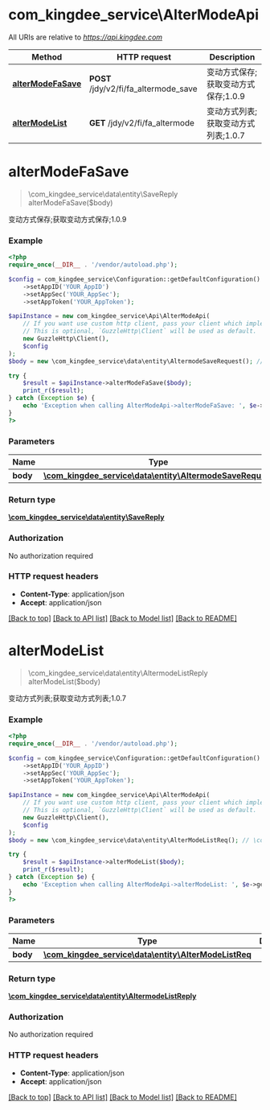 # com_kingdee_service\AlterModeApi

All URIs are relative to *https://api.kingdee.com*

Method | HTTP request | Description
------------- | ------------- | -------------
[**alterModeFaSave**](AlterModeApi.md#alterModeFaSave) | **POST** /jdy/v2/fi/fa_altermode_save | 变动方式保存;获取变动方式保存;1.0.9
[**alterModeList**](AlterModeApi.md#alterModeList) | **GET** /jdy/v2/fi/fa_altermode | 变动方式列表;获取变动方式列表;1.0.7


# **alterModeFaSave**
> \com_kingdee_service\data\entity\SaveReply alterModeFaSave($body)

变动方式保存;获取变动方式保存;1.0.9

### Example
```php
<?php
require_once(__DIR__ . '/vendor/autoload.php');

$config = com_kingdee_service\Configuration::getDefaultConfiguration()
    ->setAppID('YOUR_AppID')
    ->setAppSec('YOUR_AppSec');
    ->setAppToken('YOUR_AppToken');

$apiInstance = new com_kingdee_service\Api\AlterModeApi(
    // If you want use custom http client, pass your client which implements `GuzzleHttp\ClientInterface`.
    // This is optional, `GuzzleHttp\Client` will be used as default.
    new GuzzleHttp\Client(),
    $config
);
$body = new \com_kingdee_service\data\entity\AltermodeSaveRequest(); // \com_kingdee_service\data\entity\AltermodeSaveRequest | 

try {
    $result = $apiInstance->alterModeFaSave($body);
    print_r($result);
} catch (Exception $e) {
    echo 'Exception when calling AlterModeApi->alterModeFaSave: ', $e->getMessage(), PHP_EOL;
}
?>
```

### Parameters

Name | Type | Description  | Notes
------------- | ------------- | ------------- | -------------
 **body** | [**\com_kingdee_service\data\entity\AltermodeSaveRequest**](../Model/AltermodeSaveRequest.md)|  |

### Return type

[**\com_kingdee_service\data\entity\SaveReply**](../Model/SaveReply.md)

### Authorization

No authorization required

### HTTP request headers

 - **Content-Type**: application/json
 - **Accept**: application/json

[[Back to top]](#) [[Back to API list]](../../README.md#documentation-for-api-endpoints) [[Back to Model list]](../../README.md#documentation-for-models) [[Back to README]](../../README.md)

# **alterModeList**
> \com_kingdee_service\data\entity\AltermodeListReply alterModeList($body)

变动方式列表;获取变动方式列表;1.0.7

### Example
```php
<?php
require_once(__DIR__ . '/vendor/autoload.php');

$config = com_kingdee_service\Configuration::getDefaultConfiguration()
    ->setAppID('YOUR_AppID')
    ->setAppSec('YOUR_AppSec');
    ->setAppToken('YOUR_AppToken');

$apiInstance = new com_kingdee_service\Api\AlterModeApi(
    // If you want use custom http client, pass your client which implements `GuzzleHttp\ClientInterface`.
    // This is optional, `GuzzleHttp\Client` will be used as default.
    new GuzzleHttp\Client(),
    $config
);
$body = new \com_kingdee_service\data\entity\AlterModeListReq(); // \com_kingdee_service\data\entity\AlterModeListReq | 

try {
    $result = $apiInstance->alterModeList($body);
    print_r($result);
} catch (Exception $e) {
    echo 'Exception when calling AlterModeApi->alterModeList: ', $e->getMessage(), PHP_EOL;
}
?>
```

### Parameters

Name | Type | Description  | Notes
------------- | ------------- | ------------- | -------------
 **body** | [**\com_kingdee_service\data\entity\AlterModeListReq**](../Model/AlterModeListReq.md)|  | [optional]

### Return type

[**\com_kingdee_service\data\entity\AltermodeListReply**](../Model/AltermodeListReply.md)

### Authorization

No authorization required

### HTTP request headers

 - **Content-Type**: application/json
 - **Accept**: application/json

[[Back to top]](#) [[Back to API list]](../../README.md#documentation-for-api-endpoints) [[Back to Model list]](../../README.md#documentation-for-models) [[Back to README]](../../README.md)

